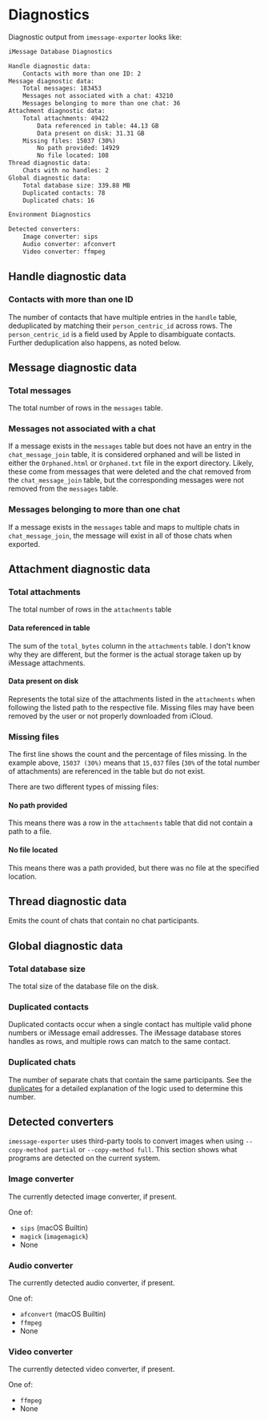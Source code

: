 # Diagnostics

Diagnostic output from `imessage-exporter` looks like:

```txt
iMessage Database Diagnostics

Handle diagnostic data:
    Contacts with more than one ID: 2
Message diagnostic data:
    Total messages: 183453
    Messages not associated with a chat: 43210
    Messages belonging to more than one chat: 36
Attachment diagnostic data:
    Total attachments: 49422
        Data referenced in table: 44.13 GB
        Data present on disk: 31.31 GB
    Missing files: 15037 (30%)
        No path provided: 14929
        No file located: 108
Thread diagnostic data:
    Chats with no handles: 2
Global diagnostic data:
    Total database size: 339.88 MB
    Duplicated contacts: 78
    Duplicated chats: 16

Environment Diagnostics

Detected converters:
    Image converter: sips
    Audio converter: afconvert
    Video converter: ffmpeg
```

## Handle diagnostic data

### Contacts with more than one ID

The number of contacts that have multiple entries in the `handle` table, deduplicated by matching their `person_centric_id` across rows. The `person_centric_id` is a field used by Apple to disambiguate contacts. Further deduplication also happens, as noted below.

## Message diagnostic data

### Total messages

The total number of rows in the `messages` table.

### Messages not associated with a chat

If a message exists in the `messages` table but does not have an entry in the `chat_message_join` table, it is considered orphaned and will be listed in either the `Orphaned.html` or `Orphaned.txt` file in the export directory. Likely, these come from messages that were deleted and the chat removed from the `chat_message_join` table, but the corresponding messages were not removed from the `messages` table.

### Messages belonging to more than one chat

If a message exists in the `messages` table and maps to multiple chats in `chat_message_join`, the message will exist in all of those chats when exported.

## Attachment diagnostic data

### Total attachments

The total number of rows in the `attachments` table

#### Data referenced in table

The sum of the `total_bytes` column in the `attachments` table. I don't know why they are different, but the former is the actual storage taken up by iMessage attachments.

#### Data present on disk

Represents the total size of the attachments listed in the `attachments` when following the listed path to the respective file. Missing files may have been removed by the user or not properly downloaded from iCloud.

### Missing files

The first line shows the count and the percentage of files missing. In the example above, `15037 (30%)` means that `15,037` files (`30%` of the total number of attachments) are referenced in the table but do not exist.

There are two different types of missing files:

#### No path provided

This means there was a row in the `attachments` table that did not contain a path to a file.

#### No file located

This means there was a path provided, but there was no file at the specified location.

## Thread diagnostic data

Emits the count of chats that contain no chat participants.

## Global diagnostic data

### Total database size

The total size of the database file on the disk.

### Duplicated contacts

Duplicated contacts occur when a single contact has multiple valid phone numbers or iMessage email addresses. The iMessage database stores handles as rows, and multiple rows can match to the same contact.

### Duplicated chats

The number of separate chats that contain the same participants. See the [duplicates](/docs/tables/duplicates.md) for a detailed explanation of the logic used to determine this number.

## Detected converters

`imessage-exporter` uses third-party tools to convert images when using `--copy-method partial` or `--copy-method full`. This section shows what programs are detected on the current system.

### Image converter

The currently detected image converter, if present.

One of:

- `sips` (macOS Builtin)
- `magick` (`imagemagick`)
- None

### Audio converter

The currently detected audio converter, if present.

One of:

- `afconvert` (macOS Builtin)
- `ffmpeg`
- None

### Video converter

The currently detected video converter, if present.

One of:

- `ffmpeg`
- None

